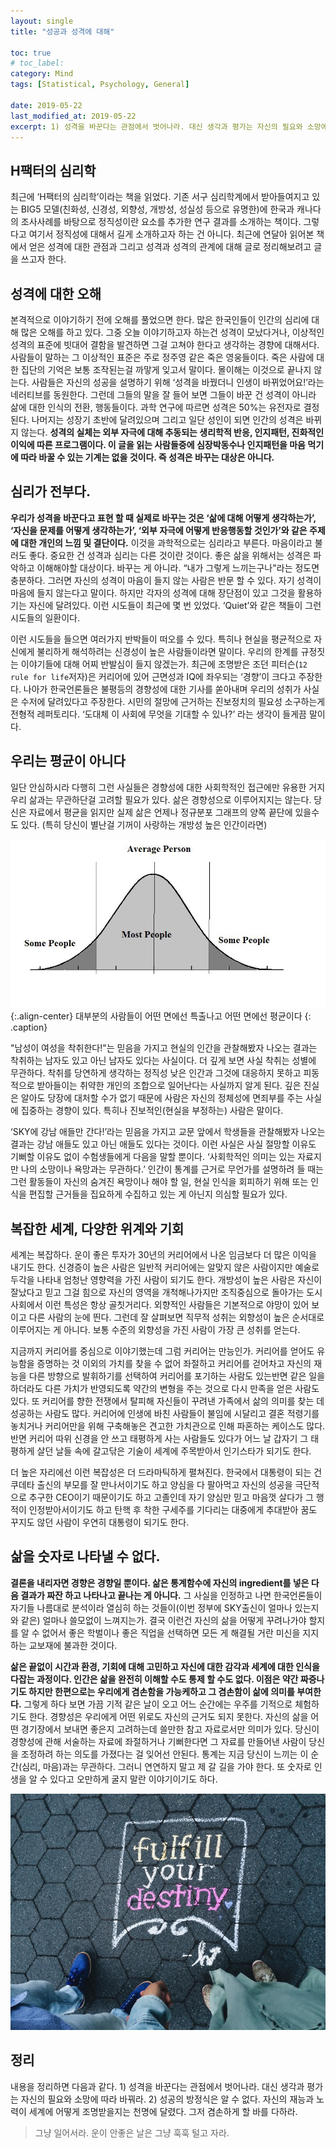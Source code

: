 ```yaml
---
layout: single
title: "성공과 성격에 대해"

toc: true
# toc_label:
category: Mind
tags: [Statistical, Psychology, General]

date: 2019-05-22
last_modified_at: 2019-05-22
excerpt: 1) 성격을 바꾼다는 관점에서 벗어나라. 대신 생각과 평가는 자신의 필요와 소망에 따라 바꿔라. 2) 성공의 방정식은 알 수 없다. 자신의 재능과 노력이 세계에 어떻게 조명받을지는 천명에 달렸다. 그저 겸손하게 할 바를 다하라.
---
```


## H팩터의 심리학
최근에 ‘H팩터의 심리학’이라는 책을 읽었다. 기존 서구 심리학계에서 받아들여지고 있는 BIG5 모델(친화성, 신경성, 외향성, 개방성, 성실성 등으로 유명한)에 한국과 캐나다의 조사사례를 바탕으로 정직성이란 요소를 추가한 연구 결과를 소개하는 책이다. 그렇다고 여기서 정직성에 대해서 길게 소개하고자 하는 건 아니다. 최근에 연달아 읽어본 책에서 얻은 성격에 대한 관점과 그리고 성격과 성격의 관계에 대해 글로 정리해보려고 글을 쓰고자 한다.

## 성격에 대한 오해
본격적으로 이야기하기 전에 오해를 풀었으면 한다. 많은 한국인들이 인간의 심리에 대해 많은 오해를 하고 있다. 그중 오늘 이야기하고자 하는건 성격이 모났다거나, 이상적인 성격의 표준에 빗대어 결함을 발견하면 그걸 고쳐야 한다고 생각하는 경향에 대해서다. 사람들이 말하는 그 이상적인 표준은 주로 정주영 같은 죽은 영웅들이다. 죽은 사람에 대한 집단의 기억은 보통 조작된는걸 까맣게 잊고서 말이다. 몰이해는 이것으로 끝나지 않는다. 사람들은 자신의 성공을 설명하기 위해 ‘성격을 바꿨더니 인생이 바뀌었어요!’라는 네러티브를 동원한다. 그런데 그들의 말을 잘 들어 보면 그들이 바꾼 건 성격이 아니라 삶에 대한 인식의 전환, 행동들이다. 과학 연구에 따르면 성격은 50%는 유전자로 결정된다. 나머지는 성장기 초반에 달려있으며 그리고 일단 성인이 되면 인간의 성격은 바뀌지 않는다. **성격의 실체는 외부 자극에 대해 추동되는 생리학적 반응, 인지패턴, 진화적인 이익에 따른 프로그램이다. 이 글을 읽는 사람들중에 심장박동수나 인지패턴을 마음 먹기에 따라 바꿀 수 있는 기계는 없을 것이다. 즉 성격은 바꾸는 대상은 아니다.**

## 심리가 전부다.
**우리가 성격을 바꾼다고 표현 할 때 실제로 바꾸는 것은 ‘삶에 대해 어떻게 생각하는가’, ‘자신을 문제를 어떻게 생각하는가’, ‘외부 자극에 어떻게 반응행동할 것인가’와 같은 주제에 대한 개인의 느낌 및 결단이다.** 이것을 과학적으로는 심리라고 부른다. 마음이라고 불러도 좋다. 중요한 건 성격과 심리는 다른 것이란 것이다. 좋은 삶을 위해서는 성격은 파악하고 이해해야할 대상이다. 바꾸는 게 아니라. “내가 그렇게 느끼는구나"라는 정도면 충분하다. 그러면 자신의 성격이 마음이 들지 않는 사람은 반문 할 수 있다. 자기 성격이 마음에 들지 않는다고 말이다. 하지만 각자의 성격에 대해 장단점이 있고 그것을 활용하기는 자신에 달려있다. 이런 시도들이 최근에 몇 번 있었다. ‘Quiet’와 같은 책들이 그런 시도들의 일환이다.

이런 시도들을 들으면 여러가지 반박들이 떠오를 수 있다. 특히나 현실을 평균적으로 자신에게 불리하게 해석하려는 신경성이 높은 사람들이라면 말이다. 우리의 한계를 규정짓는 이야기들에 대해 어찌 반발심이 들지 않겠는가. 최근에 조명받은 조던 피터슨(`12 rule for life`저자)은 커리어에 있어 근면성과 IQ에 좌우되는 ‘경향’이 크다고 주장한다. 나아가 한국언론들은 불평등의 경향성에 대한 기사를 쏟아내며 우리의 성취가 사실은 수저에 달려있다고 주장한다. 시민의 절망에 근거하는 진보정치의 필요성 소구하는게 전형적 레퍼토리다. ‘도대체 이 사회에 무엇을 기대할 수 있나?’ 라는 생각이 들게끔 말이다.

## 우리는 평균이 아니다
일단 안심하시라 다행히 그런 사실들은 경향성에 대한 사회학적인 접근에만 유용한 거지 우리 삶과는 무관하단걸 고려할 필요가 있다. 삶은 경향성으로 이루어지지는 않는다. 당신은 자료에서 평균을 읽지만 실제 삶은 언제나 정규분포 그래프의 양쪽 끝단에 있을수도 있다. (특히 당신이 별난걸 기꺼이 사랑하는 개방성 높은 인간이라면)

![](/assets/img/1*ZDJEVtea7bJn0NVmPe_P4A.jpeg){:.align-center}
대부분의 사람들이 어떤 면에선 특출나고 어떤 면에선 평균이다
{: .caption}


"남성이 여성을 착취한다!"는 믿음을 가지고 현실의 인간을 관찰해봤자 나오는 결과는 착취하는 남자도 있고 아닌 남자도 있다는 사실이다. 더 깊게 보면 사실 착취는 성별에 무관하다. 착취를 당연하게 생각하는 정직성 낮은 인간과 그것에 대응하지 못하고 피동적으로 받아들이는 취약한 개인의 조합으로 일어난다는 사실까지 알게 된다. 깊은 진실은 알아도 당장에 대처할 수가 없기 때문에 사람은 자신의 정체성에 면죄부를 주는 사실에 집중하는 경향이 있다. 특히나 진보적인(현실을 부정하는) 사람은 말이다.

‘SKY에 강남 애들만 간다!’라는 믿음을 가지고 교문 앞에서 학생들을 관찰해봤자 나오는 결과는 강남 애들도 있고 아닌 애들도 있다는 것이다. 이런 사실은 사실 절망할 이유도 기뻐할 이유도 없이 수험생들에게 다음을 말할 뿐이다. ‘사회학적인 의미는 있는 자료지만 나의 소망이나 욕망과는 무관하다.’ 인간이 통계를 근거로 무언가를 설명하려 들 때는 그런 활동들이 자신의 숨겨진 욕망이나 해야 할 일, 현실 인식을 회피하기 위해 또는 인식을 편집할 근거들을 집요하게 수집하고 있는 게 아닌지 의심할 필요가 있다.

## 복잡한 세계, 다양한 위계와 기회
세계는 복잡하다. 운이 좋은 투자가 30년의 커리어에서 나온 임금보다 더 많은 이익을 내기도 한다. 신경증이 높은 사람은 일반적 커리어에는 알맞지 않은 사람이지만 예술로 두각을 나타내 엄청난 영향력을 가진 사람이 되기도 한다. 개방성이 높은 사람은 자신이 잘났다고 믿고 그걸 힘으로 자신의 영역을 개척해나가지만 조직중심으로 돌아가는 도시사회에서 이런 특성은 항상 골칫거리다. 외향적인 사람들은 기본적으로 야망이 있어 보이고 다른 사람의 눈에 띈다. 그런데 잘 살펴보면 직무적 성취는 외향성이 높은 순서대로 이루어지는 게 아니다. 보통 수준의 외향성을 가진 사람이 가장 큰 성취를 얻는다.

지금까지 커리어를 중심으로 이야기했는데 그럼 커리어는 만능인가. 커리어를 얻어도 유능함을 증명하는 것 이외의 가치를 찾을 수 없어 좌절하고 커리어를 걷어차고 자신의 재능을 다른 방향으로 발휘하기를 선택하여 커리어를 포기하는 사람도 있는반면 같은 일을 하더라도 다른 가치가 반영되도록 약간의 변형을 주는 것으로 다시 만족을 얻은 사람도 있다. 또 커리어를 향한 전쟁에서 탈피해 자신들이 꾸려낸 가족에서 삶의 의미를 찾는 데 성공하는 사람도 많다. 커리어에 인생에 바친 사람들이 불임에 시달리고 결혼 적령기를 놓치거나 커리어만을 위해 구축해놓은 견고한 가치관으로 인해 파혼하는 케이스도 많다. 반면 커리어 따위 신경을 안 쓰고 태평하게 사는 사람들도 있다가 어느 날 갑자기 그 태평하게 살던 날들 속에 갈고닦은 기술이 세계에 주목받아서 인기스타가 되기도 한다.

더 높은 자리에선 이런 복잡성은 더 드라마틱하게 펼쳐진다. 한국에서 대통령이 되는 건 쿠데타 출신의 부모를 잘 만나서이기도 하고 양심을 다 팔아먹고 자신의 성공을 극단적으로 추구한 CEO이기 때문이기도 하고 고졸인데 자기 양심만 믿고 마음껏 살다가 그 행적이 인정받아서이기도 하고 탄핵 후 착한 구세주를 기다리는 대중에게 추대받아 꿈도 꾸지도 않던 사람이 우연히 대통령이 되기도 한다.

## 삶을 숫자로 나타낼 수 없다.
**결론을 내리자면 경향은 경향일 뿐이다. 삶은 통계함수에 자신의 ingredient를 넣은 다음 결과가 짜잔 하고 나타나고 끝나는 게 아니다.** 그 사실을 인정하고 나면 한국언론들이 자기들 나름대로 분석이라 열심히 하는 것들이(이번 정부에 SKY출신이 얼마나 있는지와 같은) 얼마나 쓸모없이 느껴지는가. 결국 이런건 자신의 삶을 어떻게 꾸려나가야 할지를 알 수 없어서 좋은 학벌이나 좋은 직업을 선택하면 모든 게 해결될 거란 미신을 지지하는 교보재에 불과한 것이다.

**삶은 끝없이 시간과 환경, 기회에 대해 고민하고 자신에 대한 감각과 세계에 대한 인식을 다잡는 과정이다. 인간은 삶을 완전히 이해할 수도 통제 할 수도 없다. 이점은 약간 짜증나기도 하지만 한편으로는 우리에게 겸손함을 가능케하고 그 겸손함이 삶에 의미를 부여한다.** 그렇게 하다 보면 가끔 기적 같은 날이 오고 어느 순간에는 우주를 기적으로 체험하기도 한다. 경향성은 우리에게 어떤 위로도 자신의 근거도 되지 못한다. 자신의 삶을 어떤 경기장에서 보내면 좋은지 고려하는데 쓸만한 참고 자료로서만 의미가 있다. 당신이 경향성에 관해 서술하는 자료에 좌절하거나 기뻐한다면 그 자료를 만들어낸 사람이 당신을 조정하려 하는 의도를 가졌다는 걸 잊어선 안된다. 통계는 지금 당신이 느끼는 이 순간(심리, 마음)과는 무관하다. 그러니 연연하지 말고 제 갈 길을 가야 한다. 또 숫자로 인생을 알 수 있다고 오만하게 굴지 말란 이야기이기도 하다.

![](/assets/img/1*p920vbhZRo9FNoUonPTUgQ.jpeg)

## 정리
내용을 정리하면 다음과 같다. 1) 성격을 바꾼다는 관점에서 벗어나라. 대신 생각과 평가는 자신의 필요와 소망에 따라 바꿔라. 2) 성공의 방정식은 알 수 없다. 자신의 재능과 노력이 세계에 어떻게 조명받을지는 천명에 달렸다. 그저 겸손하게 할 바를 다하라.

> 그냥 일어서라. 운이 안좋은 날은 그냥 훅훅 털고 자라.  
